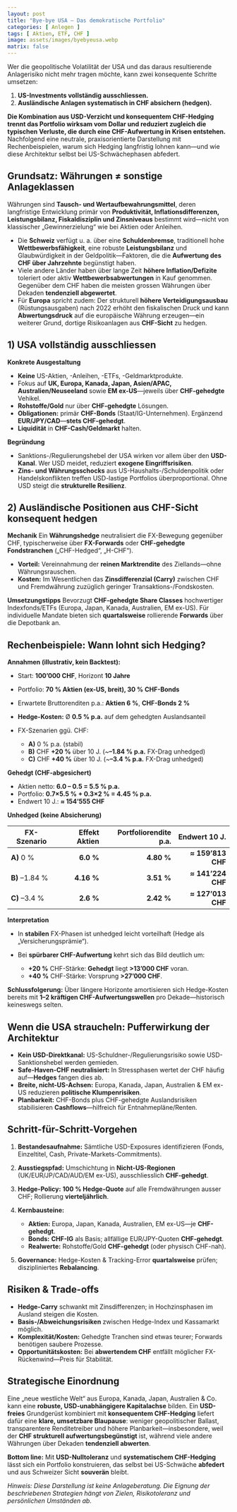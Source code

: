 ```yaml
---
layout: post
title: "Bye-bye USA – Das demokratische Portfolio"
categories: [ Anlegen ]
tags: [ Aktien, ETF, CHF ]
image: assets/images/byebyeusa.webp
matrix: false
---
```


Wer die geopolitische Volatilität der USA und das daraus resultierende Anlagerisiko nicht mehr tragen möchte, kann zwei konsequente Schritte umsetzen:

1. **US-Investments vollständig ausschliessen.**
2. **Ausländische Anlagen systematisch in CHF absichern (hedgen).**

**Die Kombination aus USD-Verzicht und konsequentem CHF-Hedging trennt das Portfolio wirksam vom Dollar und reduziert zugleich die typischen Verluste, die durch eine CHF-Aufwertung in Krisen entstehen.** Nachfolgend eine neutrale, praxisorientierte Darstellung mit Rechenbeispielen, warum sich Hedging langfristig lohnen kann—und wie diese Architektur selbst bei US-Schwächephasen abfedert.

## Grundsatz: Währungen ≠ sonstige Anlageklassen

Währungen sind **Tausch- und Wertaufbewahrungsmittel**, deren langfristige Entwicklung primär von **Produktivität, Inflationsdifferenzen, Leistungsbilanz, Fiskaldisziplin und Zinsniveaus** bestimmt wird—nicht von klassischer „Gewinnerzielung“ wie bei Aktien oder Anleihen.

* Die **Schweiz** verfügt u. a. über eine **Schuldenbremse**, traditionell hohe **Wettbewerbsfähigkeit**, eine robuste **Leistungsbilanz** und Glaubwürdigkeit in der Geldpolitik—Faktoren, die die **Aufwertung des CHF über Jahrzehnte** begünstigt haben.
* Viele andere Länder haben über lange Zeit **höhere Inflation/Defizite** toleriert oder aktiv **Wettbewerbsabwertungen** in Kauf genommen. Gegenüber dem CHF haben die meisten grossen Währungen über Dekaden **tendenziell abgewertet**.
* Für **Europa** spricht zudem: Der strukturell **höhere Verteidigungsausbau** (Rüstungsausgaben) nach 2022 erhöht den fiskalischen Druck und kann **Abwertungsdruck** auf die europäische Währung erzeugen—ein weiterer Grund, dortige Risikoanlagen aus **CHF-Sicht** zu hedgen.

## 1) USA vollständig ausschliessen

**Konkrete Ausgestaltung**

* **Keine** US-Aktien, -Anleihen, -ETFs, -Geldmarktprodukte.
* Fokus auf **UK, Europa, Kanada, Japan, Asien/APAC, Australien/Neuseeland** sowie **EM ex-US**—jeweils über **CHF-gehedgte** Vehikel.
* **Rohstoffe/Gold** nur über **CHF-gehedgte** Lösungen.
* **Obligationen:** primär **CHF-Bonds** (Staat/IG-Unternehmen). Ergänzend **EUR/JPY/CAD**—**stets CHF-gehedgt**.
* **Liquidität** in **CHF-Cash/Geldmarkt** halten.

**Begründung**

* Sanktions-/Regulierungshebel der USA wirken vor allem über den **USD-Kanal**. Wer USD meidet, reduziert **exogene Eingriffsrisiken**.
* **Zins- und Währungsschocks** aus US-Haushalts-/Schuldenpolitik oder Handelskonflikten treffen USD-lastige Portfolios überproportional. Ohne USD steigt die **strukturelle Resilienz**.

## 2) Ausländische Positionen aus CHF-Sicht konsequent hedgen

**Mechanik**
Ein **Währungshedge** neutralisiert die FX-Bewegung gegenüber CHF, typischerweise über **FX-Forwards** oder **CHF-gehedgte Fondstranchen** („CHF-Hedged“, „H-CHF“).

* **Vorteil:** Vereinnahmung der **reinen Marktrendite** des Ziellands—ohne Währungsrauschen.
* **Kosten:** Im Wesentlichen das **Zinsdifferenzial (Carry)** zwischen CHF und Fremdwährung zuzüglich geringer Transaktions-/Fondskosten.

**Umsetzungstipps**
Bevorzugt **CHF-gehedgte Share Classes** hochwertiger Indexfonds/ETFs (Europa, Japan, Kanada, Australien, EM ex-US). Für individuelle Mandate bieten sich **quartalsweise** rollierende **Forwards** über die Depotbank an.

## Rechenbeispiele: Wann lohnt sich Hedging?

**Annahmen (illustrativ, kein Backtest):**

* Start: **100’000 CHF**, Horizont **10 Jahre**
* Portfolio: **70 % Aktien (ex-US, breit), 30 % CHF-Bonds**
* Erwartete Bruttorenditen p.a.: **Aktien 6 %**, **CHF-Bonds 2 %**
* **Hedge-Kosten:** Ø **0.5 % p.a.** auf dem gehedgten Auslandsanteil
* FX-Szenarien ggü. CHF:

  * **A)** 0 % p.a. (stabil)
  * **B)** CHF **+20 %** über 10 J. (~**–1.84 % p.a.** FX-Drag unhedged)
  * **C)** CHF **+40 %** über 10 J. (~**–3.4 % p.a.** FX-Drag unhedged)

**Gehedgt (CHF-abgesichert)**

* Aktien netto: **6.0 – 0.5 = 5.5 % p.a.**
* Portfolio: **0.7×5.5 % + 0.3×2 % = 4.45 % p.a.**
* Endwert 10 J.: **≈ 154’555 CHF**

**Unhedged (keine Absicherung)**

| FX-Szenario    | Effekt Aktien | Portfoliorendite p.a. |     Endwert 10 J. |
| -------------- | ------------: | --------------------: | ----------------: |
| **A)** 0 %     |     **6.0 %** |            **4.80 %** | **≈ 159’813 CHF** |
| **B)** –1.84 % |    **4.16 %** |            **3.51 %** | **≈ 141’224 CHF** |
| **C)** –3.4 %  |     **2.6 %** |            **2.42 %** | **≈ 127’013 CHF** |

**Interpretation**

* In **stabilen** FX-Phasen ist unhedged leicht vorteilhaft (Hedge als „Versicherungsprämie“).
* Bei **spürbarer CHF-Aufwertung** kehrt sich das Bild deutlich um:

  * **+20 %** CHF-Stärke: **Gehedgt** liegt **>13’000 CHF** voran.
  * **+40 %** CHF-Stärke: Vorsprung **>27’000 CHF**.

**Schlussfolgerung:** Über längere Horizonte amortisieren sich Hedge-Kosten bereits mit **1–2 kräftigen CHF-Aufwertungswellen** pro Dekade—historisch keineswegs selten.

## Wenn die USA straucheln: Pufferwirkung der Architektur

* **Kein USD-Direktkanal:** US-Schuldner-/Regulierungsrisiko sowie USD-Sanktionshebel werden gemieden.
* **Safe-Haven-CHF neutralisiert:** In Stressphasen wertet der CHF häufig auf—**Hedges** fangen dies ab.
* **Breite, nicht-US-Achsen:** Europa, Kanada, Japan, Australien & EM ex-US reduzieren **politische Klumpenrisiken**.
* **Planbarkeit:** CHF-Bonds plus CHF-gehedgte Auslandsrisiken stabilisieren **Cashflows**—hilfreich für Entnahmepläne/Renten.


## Schritt-für-Schritt-Vorgehen

1. **Bestandesaufnahme:** Sämtliche USD-Exposures identifizieren (Fonds, Einzeltitel, Cash, Private-Markets-Commitments).
2. **Ausstiegspfad:** Umschichtung in **Nicht-US-Regionen** (UK/EUR/JP/CAD/AUD/EM ex-US), ausschliesslich **CHF-gehedgt**.
3. **Hedge-Policy:** **100 % Hedge-Quote** auf alle Fremdwährungen ausser CHF; Rollierung **vierteljährlich**.
4. **Kernbausteine:**

   * **Aktien:** Europa, Japan, Kanada, Australien, EM ex-US—je **CHF-gehedgt**.
   * **Bonds:** **CHF-IG** als Basis; allfällige EUR/JPY-Quoten **CHF-gehedgt**.
   * **Realwerte:** Rohstoffe/Gold **CHF-gehedgt** (oder physisch CHF-nah).
5. **Governance:** Hedge-Kosten & Tracking-Error **quartalsweise** prüfen; diszipliniertes **Rebalancing**.

## Risiken & Trade-offs

* **Hedge-Carry** schwankt mit Zinsdifferenzen; in Hochzinsphasen im Ausland steigen die Kosten.
* **Basis-/Abweichungsrisiken** zwischen Hedge-Index und Kassamarkt möglich.
* **Komplexität/Kosten:** Gehedgte Tranchen sind etwas teurer; Forwards benötigen saubere Prozesse.
* **Opportunitätskosten:** Bei **abwertendem CHF** entfällt möglicher FX-Rückenwind—Preis für Stabilität.

## Strategische Einordnung

Eine „neue westliche Welt“ aus Europa, Kanada, Japan, Australien & Co. kann eine **robuste, USD-unabhängigere Kapitalachse** bilden. Ein **USD-freies** Grundgerüst kombiniert mit **konsequentem CHF-Hedging** liefert dafür eine **klare, umsetzbare Blaupause**: weniger geopolitischer Ballast, transparentere Renditetreiber und höhere Planbarkeit—insbesondere, weil der **CHF strukturell aufwertungsbegünstigt** ist, während viele andere Währungen über Dekaden **tendenziell abwerten**.

**Bottom line:** Mit **USD-Nulltoleranz** und **systematischem CHF-Hedging** lässt sich ein Portfolio konstruieren, das selbst bei US-Schwäche **abfedert** und aus Schweizer Sicht **souverän** bleibt.


*Hinweis: Diese Darstellung ist keine Anlageberatung. Die Eignung der beschriebenen Strategien hängt von Zielen, Risikotoleranz und persönlichen Umständen ab.*
